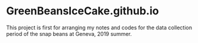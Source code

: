 # GreenBeansIceCake.github.io
This project is first for arranging my notes and codes for the data collection period of the snap beans at Geneva, 2019 summer.
